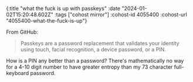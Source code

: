 {:title "what the fuck is up with passkeys"
 :date "2024-01-02T15:20:48.602Z"
 :tags ["cohost mirror"]
 :cohost-id 4055400
 :cohost-url "4055400-what-the-fuck-is-up"}

From GitHub:
> Passkeys are a password replacement that validates your identity using touch, facial recognition, a device password, or a PIN.

How is a PIN any better than a password? There's mathematically no way for a 4-10 digit number to have greater entropy than my 73 character full-keyboard password.